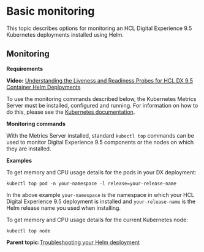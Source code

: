 # Basic monitoring

This topic describes options for monitoring an HCL Digital Experience 9.5 Kubernetes deployments installed using Helm.

## Monitoring

**Requirements**

**Video:** [Understanding the Liveness and Readiness Probes for HCL DX 9.5 Container Helm Deployments](https://youtu.be/wGes1A98SOE)

To use the monitoring commands described below, the Kubernetes Metrics Server must be installed, configured and running. For information on how to do this, please see the [Kubernetes documentation](https://github.com/kubernetes-sigs/metrics-server/releases).

**Monitoring commands**

With the Metrics Server installed, standard `kubectl top` commands can be used to monitor Digital Experience 9.5 components or the nodes on which they are installed.

**Examples**

To get memory and CPU usage details for the pods in your DX deployment:

```
kubectl top pod -n your-namespace -l release=your-release-name
```

In the above example `your-namespace` is the namespace in which your HCL Digital Experience 9.5 deployment is installed and `your-release-name` is the Helm release name you used when installing.

To get memory and CPU usage details for the current Kubernetes node:

```
kubectl top node
```

**Parent topic:**[Troubleshooting your Helm deployment](../containerization/helm_troubleshooting.md)

